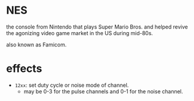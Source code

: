 # NES

the console from Nintendo that plays Super Mario Bros. and helped revive the agonizing video game market in the US during mid-80s.

also known as Famicom.

# effects

- `12xx`: set duty cycle or noise mode of channel.
  - may be 0-3 for the pulse channels and 0-1 for the noise channel.

